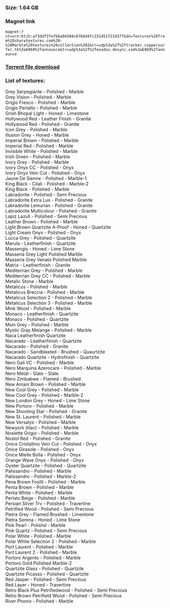 ### Size: 1.64 GB
  
### Magnet link
`magnet:?xt=urn:btih:a73ddf3fefb6a0e584c67b6d4fc231451f214377&dn=Textures%20from%20sharetextures.com%20-%20Marble%20textures%20collection%202&tr=udp%3a%2f%2ftracker.coppersurfer.tk%3a6969%2fannounce&tr=udp%3a%2f%2fexodus.desync.com%3a6969%2fannounce`  
  
### [Torrent file download](https://github.com/Kimbatt/cc0-textures/raw/master/sharetextures.com/Marble%20Textures%20Collection%202/Textures%20from%20sharetextures.com%20-%20Marble%20textures%20collection%202.torrent)  
  
### List of textures:
  
Grey Serpegiante - Polished - Marble  
Grey Vision - Polished - Marble  
Grigio Fresco - Polished - Marble  
Grigio Perlatto - Polished - Marble  
Grish Bhopal Light - Honed - Limestone  
Hollywood Red - Leather Finish - Granite  
Hollywood Red - Polished - Granite  
Icon Grey - Polished - Marble  
Illusion Grey - Honed - Marble  
Imperial Brown - Polished - Marble  
Imperial Red - Polished - Marble  
Invisible White - Polished - Marble  
Irish Green - Polished - Marble  
Ivory Grey - Polished - Marble  
Ivory Onyx CC - Polished - Onyx  
Ivory Onyx Vein Cut - Polished - Onyx  
Jaune De Sienne - Polished - Marble-1  
King Black - Ci̇lali - Polished - Marble-2  
King Black - Polished - Marble  
Labradorite - Polished - Semi Precious  
Labradorite Extra Lux - Polished - Granite  
Labradorite Lemurian - Polished - Granite  
Labradorite Multicolour - Polished - Granite  
Lapiz Lazuli - Polished - Semi Precious  
Leather Brown - Polished - Marble  
Light Brown Quartzite A-Proof - Honed - Quartzite  
Light Cream Onyx - Polished - Onyx  
Lucca Grey - Polished - Quartzite  
Marula - Leatherfinish - Quartzite  
Massengis - Honed - Lime Stone  
Masseria Grey Light Polished Marble  
Masseria Grey Venato Polished Marble  
Matrix - Leatherfinish - Granite  
Mediterrian Grey - Polished - Marble  
Mediterrian Grey CC - Polished - Marble  
Metalic Stone - Marble  
Metalicus - Polished - Marble  
Metalicus Breccia - Polished - Marble  
Metalicus Selection 2 - Polished - Marble  
Metalicus Selection 3 - Polished - Marble  
Mink Wood - Polished - Marble  
Monaco - Leatherfinish - Quartzite  
Monaco - Polished - Quartzite  
Msm Grey - Polished - Marble  
Mystic Gray Melange - Polished - Marble  
Naca Leatherfinish Quartzite  
Nacarado - Leatherfinish - Quartzite  
Nacarado - Polished - Granite  
Nacarado - Sandblasted - Brushed - Quaurtzite  
Nacarado Quartzite - Hydrofinish - Quartzite  
Nero Gali VC - Polished - Marble  
Nero Marquina Azerocare - Polished - Marble  
Nero Metal - Slate - Slate  
Nero Zimbabwe - Flamed - Brushed  
New Amani Brown - Polished - Marble  
New Cool Grey - Polished - Marble  
New Cool Grey - Polished - Marble-2  
New London Grey - Honed - Lime Stone  
New Portoro - Polished - Marble  
New Shooting Star - Polished - Granite  
New St. Laurent - Polished - Marble  
New Versalys - Polished - Marble  
Newyork (lilac) - Polished - Marble  
Nosiette Grigio - Polished - Marble  
Nostol Red - Polished - Granite  
Onice Cristallino Vein Cut - Polished - Onyx  
Onice Girasole - Polished - Onyx  
Onice Mielle Bolla - Polished - Onyx  
Orange Wave Onyx - Polished - Onyx  
Oyster Quartzite - Polished - Quartzite  
Palissandro - Polished - Marble  
Palissandro - Polished - Marble-2  
Pena Brown Fosilli - Polished - Marble  
Penta Brown - Polished - Marble  
Penta White - Polished - Marble  
Perlato Beige - Polished - Marble  
Persian Silver Trv - Polished - Travertine  
Petrified Wood - Polished - Semi Precious  
Pietra Grey - Flamed Brushed - Limestone  
Pietra Serena - Honed - Lime Stone  
Pink Pearl - Polishd - Marble  
Pink Quartz - Polished - Semi Precious  
Polar White - Polished - Marble  
Polar White Selection 2  - Polished -  Marble  
Port Laurent - Polished - Marble  
Port Laurent 2 - Polished - Marble  
Portoro Argento - Polished - Marble  
Portoro Gold Polished Marble-2  
Quartzite Glass - Polished - Quartzite  
Quartzite Picasso - Polished - Quartzite  
Red Jasper - Polished - Semi Precious  
Red Layer - Honed - Travertine  
Retro Black Plus Petrifiedwood - Polished - Semi Precious  
Retro Brown Petrifield Wood - Polished - Semi Precious  
River Phonix - Polished - Marble
